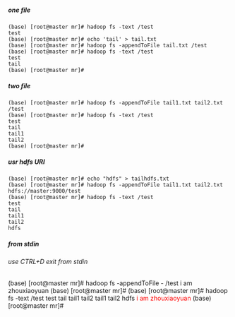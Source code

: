##### one file
```
(base) [root@master mr]# hadoop fs -text /test
test
(base) [root@master mr]# echo 'tail' > tail.txt
(base) [root@master mr]# hadoop fs -appendToFile tail.txt /test
(base) [root@master mr]# hadoop fs -text /test
test
tail
(base) [root@master mr]# 
```

##### two file
```
(base) [root@master mr]# hadoop fs -appendToFile tail1.txt tail2.txt /test
(base) [root@master mr]# hadoop fs -text /test
test
tail
tail1
tail2
(base) [root@master mr]# 
```

##### usr hdfs URI
```
(base) [root@master mr]# echo "hdfs" > tailhdfs.txt
(base) [root@master mr]# hadoop fs -appendToFile tail1.txt tail2.txt hdfs://master:9000/test
(base) [root@master mr]# hadoop fs -text /test
test
tail
tail1
tail2
hdfs
```

#####  from stdin  
###### use CTRL+D exit from stdin

(base) [root@master mr]# hadoop fs -appendToFile - /test
i am zhouxiaoyuan
(base) [root@master mr]# 
(base) [root@master mr]# hadoop fs -text /test
test
tail
tail1
tail2
tail1
tail2
hdfs
<font color=red>i am zhouxiaoyuan</font>
(base) [root@master mr]# 


